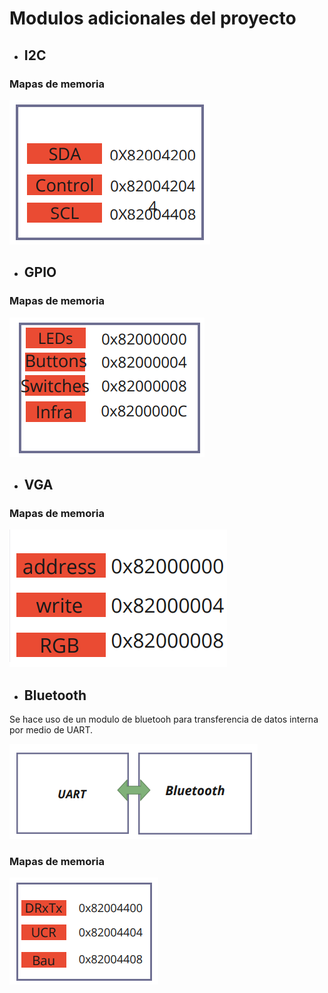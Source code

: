 # Modulos adicionales del proyecto

* ## I2C
### Mapas de memoria
![Robot](https://github.com/unal-edigital2-labs/wp08-2021-2-gr07/blob/main/Imagenes%20github/MP_I2C.png "Robot cartógrafo")

* ## GPIO

### Mapas de memoria
![GPIO](https://github.com/unal-edigital2-labs/wp08-2021-2-gr07/blob/main/Imagenes%20github/MP_GPIO.png "Mapa de memoria GPIO")


* ## VGA

### Mapas de memoria
![VGA](https://github.com/unal-edigital2-labs/wp08-2021-2-gr07/blob/main/Imagenes%20github/MP_VGA.png "VGA")


* ## Bluetooth
Se hace uso de un modulo de bluetooh para transferencia de datos interna por medio de UART.

![Robot](https://github.com/unal-edigital2-labs/wp08-2021-2-gr07/blob/main/Imagenes%20github/bluetooh1.png "Robot cartógrafo")

### Mapas de memoria


![Robot](https://github.com/unal-edigital2-labs/wp08-2021-2-gr07/blob/main/Imagenes%20github/MP_Sensor_bluetooh.png "Robot cartógrafo")



